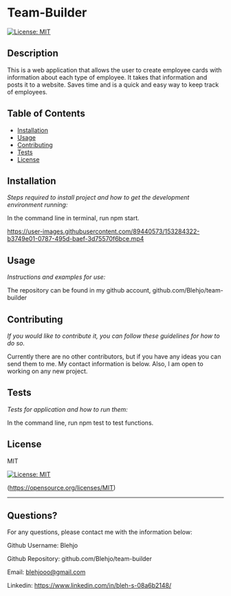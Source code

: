# Team-Builder
  [![License: MIT](https://img.shields.io/badge/License-MIT-yellow.svg)](https://opensource.org/licenses/MIT)
  
  
  ## Description 
  
  
  This is a web application that allows the user to create employee cards with information about each type of employee.  It takes that information and posts it to a website.  Saves time and is a quick and easy way to keep track of employees.
  ## Table of Contents
  * [Installation](#installation)
  * [Usage](#usage)
  * [Contributing](#contributing)
  * [Tests](#tests)
  * [License](#license)
  
  ## Installation
  
  *Steps required to install project and how to get the development environment running:*
  
  In the command line in terminal, run npm start.
  
  

https://user-images.githubusercontent.com/89440573/153284322-b3749e01-0787-495d-baef-3d75570f6bce.mp4


  
  ## Usage 
  
  *Instructions and examples for use:*
  
  The repository can be found in my github account, github.com/Blehjo/team-builder
  
  ## Contributing
  
  *If you would like to contribute it, you can follow these guidelines for how to do so.*
  
  Currently there are no other contributors, but if you have any ideas you can send them to me.  My contact information is below.  Also, I am open to working on any new project.
  
  ## Tests
  
  *Tests for application and how to run them:*
  
  In the command line, run npm test to test functions.
  
  ## License
  
  
  MIT

  [![License: MIT](https://img.shields.io/badge/License-MIT-yellow.svg)](https://opensource.org/licenses/MIT)

  (https://opensource.org/licenses/MIT)

  
  ---
  
  ## Questions?
  
  
  For any questions, please contact me with the information below:
  
  
  Github Username: Blehjo

  Github Repository: github.com/Blehjo/team-builder

  Email: blehjooo@gmail.com

  Linkedin: https://www.linkedin.com/in/bleh-s-08a6b2148/

  
